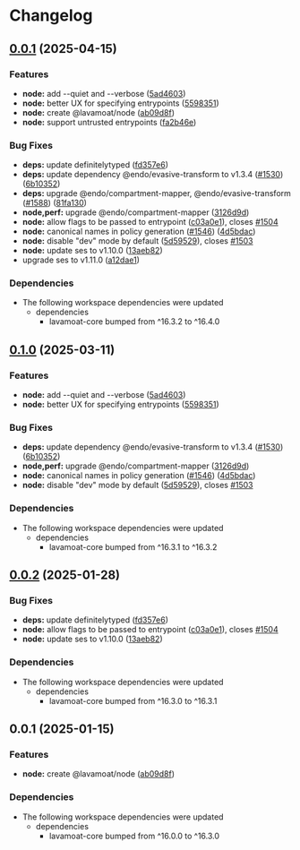 # Changelog

## [0.0.1](https://github.com/kev-daniell/LavaMoat-ESM/compare/node-v0.1.0...node-v0.0.1) (2025-04-15)


### Features

* **node:** add --quiet and --verbose ([5ad4603](https://github.com/kev-daniell/LavaMoat-ESM/commit/5ad4603c9358fb80f3ff86ab5e3b5267ae772a1f))
* **node:** better UX for specifying entrypoints ([5598351](https://github.com/kev-daniell/LavaMoat-ESM/commit/5598351e9656239dc3d8e8e8936c5f75148ff3fb))
* **node:** create @lavamoat/node ([ab09d8f](https://github.com/kev-daniell/LavaMoat-ESM/commit/ab09d8f3aeb6cee17d8291431bcd5e39871e1fae))
* **node:** support untrusted entrypoints ([fa2b46e](https://github.com/kev-daniell/LavaMoat-ESM/commit/fa2b46e2a66fdf45e5f1868d6fdfb76fbcc2ca0e))


### Bug Fixes

* **deps:** update definitelytyped ([fd357e6](https://github.com/kev-daniell/LavaMoat-ESM/commit/fd357e6b3f0b0f7c6e776bf1ec33396c4c9b4fef))
* **deps:** update dependency @endo/evasive-transform to v1.3.4 ([#1530](https://github.com/kev-daniell/LavaMoat-ESM/issues/1530)) ([6b10352](https://github.com/kev-daniell/LavaMoat-ESM/commit/6b10352292855c10150d2bd8566ba3ad03f2f53d))
* **deps:** upgrade @endo/compartment-mapper, @endo/evasive-transform ([#1588](https://github.com/kev-daniell/LavaMoat-ESM/issues/1588)) ([81fa130](https://github.com/kev-daniell/LavaMoat-ESM/commit/81fa130089e3e6f48d8b6c639392c58fa14fd338))
* **node,perf:** upgrade @endo/compartment-mapper ([3126d9d](https://github.com/kev-daniell/LavaMoat-ESM/commit/3126d9d62abbcd30ddb6a14608b95209dd37ed83))
* **node:** allow flags to be passed to entrypoint ([c03a0e1](https://github.com/kev-daniell/LavaMoat-ESM/commit/c03a0e1607a3530a7a759a74c857180446d9b657)), closes [#1504](https://github.com/kev-daniell/LavaMoat-ESM/issues/1504)
* **node:** canonical names in policy generation ([#1546](https://github.com/kev-daniell/LavaMoat-ESM/issues/1546)) ([4d5bdac](https://github.com/kev-daniell/LavaMoat-ESM/commit/4d5bdacc0540bb8a6135ecb649ee15a7d0ad8e30))
* **node:** disable "dev" mode by default ([5d59529](https://github.com/kev-daniell/LavaMoat-ESM/commit/5d59529b2428752a478590f6ad86a5eef35c770d)), closes [#1503](https://github.com/kev-daniell/LavaMoat-ESM/issues/1503)
* **node:** update ses to v1.10.0 ([13aeb82](https://github.com/kev-daniell/LavaMoat-ESM/commit/13aeb8277bd9a7a42c53293b595ff6a807d47b57))
* upgrade ses to v1.11.0 ([a12dae1](https://github.com/kev-daniell/LavaMoat-ESM/commit/a12dae13e8c7f70082199ba186659ea413e82ded))


### Dependencies

* The following workspace dependencies were updated
  * dependencies
    * lavamoat-core bumped from ^16.3.2 to ^16.4.0

## [0.1.0](https://github.com/LavaMoat/LavaMoat/compare/node-v0.0.2...node-v0.1.0) (2025-03-11)


### Features

* **node:** add --quiet and --verbose ([5ad4603](https://github.com/LavaMoat/LavaMoat/commit/5ad4603c9358fb80f3ff86ab5e3b5267ae772a1f))
* **node:** better UX for specifying entrypoints ([5598351](https://github.com/LavaMoat/LavaMoat/commit/5598351e9656239dc3d8e8e8936c5f75148ff3fb))


### Bug Fixes

* **deps:** update dependency @endo/evasive-transform to v1.3.4 ([#1530](https://github.com/LavaMoat/LavaMoat/issues/1530)) ([6b10352](https://github.com/LavaMoat/LavaMoat/commit/6b10352292855c10150d2bd8566ba3ad03f2f53d))
* **node,perf:** upgrade @endo/compartment-mapper ([3126d9d](https://github.com/LavaMoat/LavaMoat/commit/3126d9d62abbcd30ddb6a14608b95209dd37ed83))
* **node:** canonical names in policy generation ([#1546](https://github.com/LavaMoat/LavaMoat/issues/1546)) ([4d5bdac](https://github.com/LavaMoat/LavaMoat/commit/4d5bdacc0540bb8a6135ecb649ee15a7d0ad8e30))
* **node:** disable "dev" mode by default ([5d59529](https://github.com/LavaMoat/LavaMoat/commit/5d59529b2428752a478590f6ad86a5eef35c770d)), closes [#1503](https://github.com/LavaMoat/LavaMoat/issues/1503)


### Dependencies

* The following workspace dependencies were updated
  * dependencies
    * lavamoat-core bumped from ^16.3.1 to ^16.3.2

## [0.0.2](https://github.com/LavaMoat/LavaMoat/compare/node-v0.0.1...node-v0.0.2) (2025-01-28)


### Bug Fixes

* **deps:** update definitelytyped ([fd357e6](https://github.com/LavaMoat/LavaMoat/commit/fd357e6b3f0b0f7c6e776bf1ec33396c4c9b4fef))
* **node:** allow flags to be passed to entrypoint ([c03a0e1](https://github.com/LavaMoat/LavaMoat/commit/c03a0e1607a3530a7a759a74c857180446d9b657)), closes [#1504](https://github.com/LavaMoat/LavaMoat/issues/1504)
* **node:** update ses to v1.10.0 ([13aeb82](https://github.com/LavaMoat/LavaMoat/commit/13aeb8277bd9a7a42c53293b595ff6a807d47b57))


### Dependencies

* The following workspace dependencies were updated
  * dependencies
    * lavamoat-core bumped from ^16.3.0 to ^16.3.1

## 0.0.1 (2025-01-15)


### Features

* **node:** create @lavamoat/node ([ab09d8f](https://github.com/LavaMoat/LavaMoat/commit/ab09d8f3aeb6cee17d8291431bcd5e39871e1fae))


### Dependencies

* The following workspace dependencies were updated
  * dependencies
    * lavamoat-core bumped from ^16.0.0 to ^16.3.0
